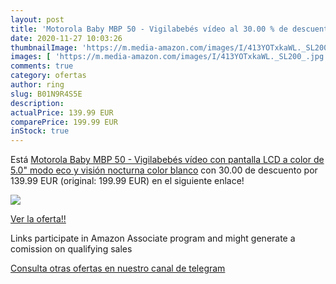 ```yaml
---
layout: post
title: 'Motorola Baby MBP 50 - Vigilabebés vídeo al 30.00 % de descuento'
date: 2020-11-27 10:03:26
thumbnailImage: 'https://m.media-amazon.com/images/I/413YOTxkaWL._SL200_.jpg'
images: [ 'https://m.media-amazon.com/images/I/413YOTxkaWL._SL200_.jpg' ]
comments: true
category: ofertas
author: ring
slug: B01N9R4S5E
description:
actualPrice: 139.99 EUR
comparePrice: 199.99 EUR
inStock: true
---
```


Está [Motorola Baby MBP 50 - Vigilabebés vídeo con pantalla LCD a color de 5.0"  modo eco y visión nocturna  color blanco](https://www.amazon.es/dp/B01N9R4S5E/?tag=tolees-21) con 30.00 de descuento por 139.99 EUR (original: 199.99 EUR) en el siguiente enlace!

[![](https://m.media-amazon.com/images/I/413YOTxkaWL._SL200_.jpg)](https://www.amazon.es/dp/B01N9R4S5E/?tag=tolees-21)

[Ver la oferta!!](https://www.amazon.es/dp/B01N9R4S5E/?tag=tolees-21)

Links participate in Amazon Associate program and might generate a comission on qualifying sales

[Consulta otras ofertas en nuestro canal de telegram](https://t.me/s/ofertas25)
